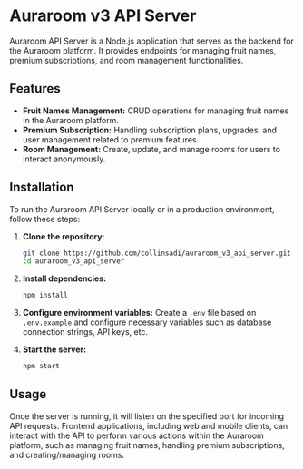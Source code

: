 # Auraroom v3 API Server

Auraroom API Server is a Node.js application that serves as the backend for the Auraroom platform. It provides endpoints for managing fruit names, premium subscriptions, and room management functionalities.

## Features

- **Fruit Names Management:** CRUD operations for managing fruit names in the Auraroom platform.
- **Premium Subscription:** Handling subscription plans, upgrades, and user management related to premium features.
- **Room Management:** Create, update, and manage rooms for users to interact anonymously.

## Installation

To run the Auraroom API Server locally or in a production environment, follow these steps:

1. **Clone the repository:**

   ```bash
   git clone https://github.com/collinsadi/auraroom_v3_api_server.git
   cd auraroom_v3_api_server
   ```

2. **Install dependencies:**

   ```bash
   npm install
   ```

3. **Configure environment variables:**
   Create a `.env` file based on `.env.example` and configure necessary variables such as database connection strings, API keys, etc.

4. **Start the server:**
   ```bash
   npm start
   ```

## Usage

Once the server is running, it will listen on the specified port for incoming API requests. Frontend applications, including web and mobile clients, can interact with the API to perform various actions within the Auraroom platform, such as managing fruit names, handling premium subscriptions, and creating/managing rooms.
